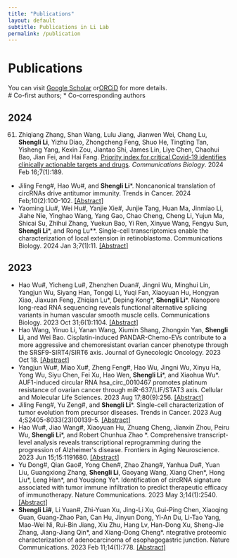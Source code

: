 ```yaml
---
title: "Publications"
layout: default
subtitle: Publications in Li Lab
permalink: /publication
---
```


# Publications

You can visit [Google Scholar](https://scholar.google.com/citations?user=Nzucqw8AAAAJ&hl=en) or[ORCiD](https://orcid.org/0000-0001-5430-303X) for more details.<br>
\# Co-first authors; \* Co-corresponding authors

## 2024
61. Zhiqiang Zhang, Shan Wang, Lulu Jiang, Jianwen Wei, Chang Lu, **Shengli Li**, Yizhu Diao, Zhongcheng Feng, Shuo He, Tingting Tan, Yisheng Yang, Kexin Zou, Jiantao Shi, James Lin, Liye Chen, Chaohui Bao, Jian Fei, and Hai Fang. [Priority index for critical Covid-19 identifies clinically actionable targets and drugs](https://pubmed.ncbi.nlm.nih.gov/38366110/). *Communications Biology*. 2024 Feb 16;7(1):189.
- Jiling Feng#, Hao Wu#, and **Shengli Li***. Noncanonical translation of circRNAs drive antitumor immunity. Trends in Cancer. 2024 Feb;10(2):100-102.
[[Abstract]](https://pubmed.ncbi.nlm.nih.gov/38242823/)
- Yaoming Liu#, Wei Hu#, Yanjie Xie#, Junjie Tang, Huan Ma, Jinmiao Li, Jiahe Nie, Yinghao Wang, Yang Gao, Chao Cheng, Cheng Li, Yujun Ma, Shicai Su, Zhihui Zhang, Yuekun Bao, Yi Ren, Xinyue Wang, Fengyu Sun, **Shengli Li***, and Rong Lu**. Single-cell transcriptomics enable the characterization of local extension in retinoblastoma. Communications Biology. 2024 Jan 3;7(1):11.
[[Abstract]](https://pubmed.ncbi.nlm.nih.gov/38172218/)

## 2023
- Hao Wu#, Yicheng Lu#, Zhenzhen Duan#, Jingni Wu, Minghui Lin, Yangjun Wu, Siyang Han, Tongqi Li, Yuqi Fan, Xiaoyuan Hu, Hongyan Xiao, Jiaxuan Feng, Zhiqian Lu*, Deping Kong*, **Shengli Li***. Nanopore long-read RNA sequencing reveals functional alternative splicing variants in human vascular smooth muscle cells.
 Communications Biology. 2023 Oct 31;6(1):1104.
[[Abstract]](https://pubmed.ncbi.nlm.nih.gov/37907652/)
- Hao Wang, Yinuo Li, Yanan Wang, Xiumin Shang, Zhongxin Yan, **Shengli Li**, and Wei Bao. Cisplatin-induced PANDAR-Chemo-EVs contribute to a more aggressive and chemoresistant ovarian cancer phenotype through the SRSF9-SIRT4/SIRT6 axis. Journal of Gynecologic Oncology. 2023 Oct 18.
[[Abstract]](https://pubmed.ncbi.nlm.nih.gov/37921598/)
- Yangjun Wu#, Miao Xu#, Zheng Feng#, Hao Wu, Jingni Wu, Xinyu Ha, Yong Wu, Siyu Chen, Fei Xu, Hao Wen, **Shengli Li***, and Xiaohua Wu*. AUF1-induced circular RNA hsa_circ_0010467 promotes platinum resistance of ovarian cancer through miR-637/LIF/STAT3 axis. Cellular and Molecular Life Sciences. 2023 Aug 17;80(9):256.
[[Abstract]](https://pubmed.ncbi.nlm.nih.gov/37589744/)
- Jiling Feng#, Yu Zeng#, and **Shengli Li***. Single-cell characterization of tumor evolution from precursor diseases. Trends in Cancer. 2023 Aug 4;S2405-8033(23)00139-5.
[[Abstract]](https://pubmed.ncbi.nlm.nih.gov/37544795/)
- Hao Wu#, Jiao Wang#, Xiaoyuan Hu, Zhuang Cheng, Jianxin Zhou, Peiru Wu, **Shengli Li***, and Robert Chunhua Zhao *. Comprehensive transcript-level analysis reveals transcriptional reprogramming during the progression of Alzheimer's disease. Frontiers in Aging Neuroscience. 2023 Jun 15;15:1191680.
[[Abstract]](https://pubmed.ncbi.nlm.nih.gov/37396652/)
- Yu Dong#, Qian Gao#, Yong Chen#, Zhao Zhang#, Yanhua Du#, Yuan Liu, Guangxiong Zhang, **Shengli Li**, Gaoyang Wang, Xiang Chen*, Hong Liu*, Leng Han*, and Youqiong Ye*. Identification of circRNA signature associated with tumor immune infiltration to predict therapeutic efficacy of immunotherapy. Nature Communications. 2023 May 3;14(1):2540.
[[Abstract]](https://pubmed.ncbi.nlm.nih.gov/37137884/)
- **Shengli Li#**, Li Yuan#, Zhi-Yuan Xu, Jing-Li Xu, Gui-Ping Chen, Xiaoqing Guan, Guang-Zhao Pan, Can Hu, Jinyun Dong, Yi-An Du, Li-Tao Yang, Mao-Wei Ni, Rui-Bin Jiang, Xiu Zhu, Hang Lv, Han-Dong Xu, Sheng-Jie Zhang, Jiang-Jiang Qin*, and Xiang-Dong Cheng*. ntegrative proteomic characterization of adenocarcinoma of esophagogastric junction. Nature Communications. 2023 Feb 11;14(1):778.
[[Abstract]](https://pubmed.ncbi.nlm.nih.gov/36774361/)


